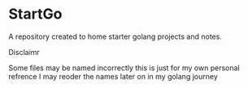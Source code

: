 # StartGo
A repository created to home starter golang projects and notes.

Disclaimr 

Some files may be named incorrectly this is just for my own personal refrence I may reoder the names later on in my golang journey 

